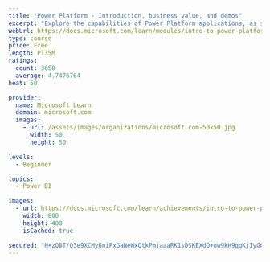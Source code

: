 ```yaml
---
title: "Power Platform - Introduction, business value, and demos"
excerpt: "Explore the capabilities of Power Platform applications, as seen in demonstrations and customer case studies."
webUrl: https://docs.microsoft.com/learn/modules/intro-to-power-platform-mba/
type: course
price: Free
length: PT35M
ratings:
  count: 3658
  average: 4.7476764
heat: 50

provider:
  name: Microsoft Learn
  domain: microsoft.com
  images:
    - url: /assets/images/organizations/microsoft.com-50x50.jpg
      width: 50
      height: 50

levels:
  - Beginner

topics:
  - Power BI

images:
  - url: https://docs.microsoft.com/learn/achievements/intro-to-power-platform-social.png
    width: 800
    height: 400
    isCached: true

secured: "N+zQ8T/O3e9XCMyGniPxGaNeWxQtkPmjaaaRK1s0SKEXdQ+ow9kH9qqKjIyG6ZmpoSB4HBxC26ke3Gnt8hjDSsbepZzwNcmCbiiWCXhHJaIy70mo7Vt2tS7RCN7k4UKum5A9xAkC1TLc5DzqRf6rLh2RQXJvChN1nHu9XED8EgNgOXp7x4Wx2mvaVFQtcTGaAQARX95tv1+5qC+Mw1hE9e3RkongMQj0+Z+/u1z65zl6YSp0CfrsvlTygX7b+a6AzeiMjuRBQH2FxdREbX0aIqmeDnAUp35dlGwTROtMsZOH5nGZNNTwCyFaTuV9SWpKiIzLUOV7kJG5mkbP8/0ROo6iflqd2/gkZW+GGOmhmwRdL6UltIZiK1Y5YNY8LjL9cq4+WTWCzKB/cRvPb3AHfFVnGgemBuVPSHGqYElsDl4=;HWqsXw+I4X8936r+lO7n5g=="
---
```


